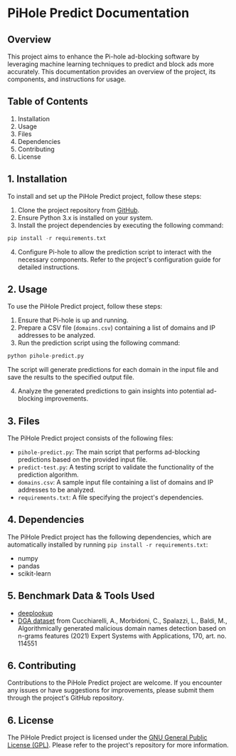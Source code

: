 # PiHole Predict Documentation

## Overview

This project aims to enhance the Pi-hole ad-blocking software by leveraging machine learning techniques to predict and block ads more accurately. This documentation provides an overview of the project, its components, and instructions for usage.

## Table of Contents

1. Installation
2. Usage
3. Files
4. Dependencies
5. Contributing
6. License

## 1. Installation

To install and set up the PiHole Predict project, follow these steps:

1. Clone the project repository from [GitHub](https://github.com/your-username/pihole-predict).
2. Ensure Python 3.x is installed on your system.
3. Install the project dependencies by executing the following command:

```python
pip install -r requirements.txt
```


4. Configure Pi-hole to allow the prediction script to interact with the necessary components. Refer to the project's configuration guide for detailed instructions.

## 2. Usage

To use the PiHole Predict project, follow these steps:

1. Ensure that Pi-hole is up and running.
2. Prepare a CSV file (`domains.csv`) containing a list of domains and IP addresses to be analyzed.
3. Run the prediction script using the following command:

```python
python pihole-predict.py
```


The script will generate predictions for each domain in the input file and save the results to the specified output file.

4. Analyze the generated predictions to gain insights into potential ad-blocking improvements.

## 3. Files

The PiHole Predict project consists of the following files:

- `pihole-predict.py`: The main script that performs ad-blocking predictions based on the provided input file.
- `predict-test.py`: A testing script to validate the functionality of the prediction algorithm.
- `domains.csv`: A sample input file containing a list of domains and IP addresses to be analyzed.
- `requirements.txt`: A file specifying the project's dependencies.

## 4. Dependencies

The PiHole Predict project has the following dependencies, which are automatically installed by running `pip install -r requirements.txt`:

- numpy
- pandas
- scikit-learn

## 5. Benchmark Data & Tools Used

- [deeplookup](https://github.com/ybubnov/deep-lookup)
- [DGA dataset](https://github.com/chrmor/DGA_domains_dataset/tree/master) from Cucchiarelli, A., Morbidoni, C., Spalazzi, L., Baldi, M., Algorithmically generated malicious domain names detection based on n-grams features (2021) Expert Systems with Applications, 170, art. no. 114551

## 6. Contributing

Contributions to the PiHole Predict project are welcome. If you encounter any issues or have suggestions for improvements, please submit them through the project's GitHub repository.

## 6. License

The PiHole Predict project is licensed under the [GNU General Public License (GPL)](https://www.gnu.org/licenses/gpl-3.0.en.html). Please refer to the project's repository for more information.
